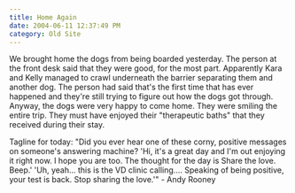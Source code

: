 ```yaml
---
title: Home Again
date: 2004-06-11 12:37:49 PM
category: Old Site
---
```


We brought home the dogs from being boarded yesterday. The person at the front desk said that they were good, for the most part. Apparently Kara and Kelly managed to crawl underneath the barrier separating them and another dog. The person had said that's the first time that has ever happened and they're still trying to figure out how the dogs got through. Anyway, the dogs were very happy to come home. They were smiling the entire trip. They must have enjoyed their "therapeutic baths" that they received during their stay.

Tagline for today: "Did you ever hear one of these corny, positive messages on someone's answering machine? 'Hi, it's a great day and I'm out enjoying it right now. I hope you are too. The thought for the day is Share the love. Beep.' 'Uh, yeah... this is the VD clinic calling.... Speaking of being positive, your test is back. Stop sharing the love.'" - Andy Rooney
